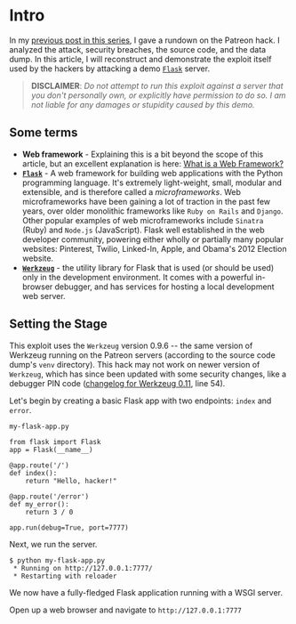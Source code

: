 # Intro

In my [previous post in this series](http://raphael-enochian.tumblr.com/post/133000006820/go-ahead-expose-your-web-debugger-to-the), I gave a rundown on the Patreon hack. I analyzed the attack, security breaches, the source code, and the data dump. In this article, I will reconstruct and demonstrate the exploit itself used by the hackers by attacking  a demo [`Flask`](http://flask.pocoo.org/) server.

> **DISCLAIMER**: *Do not attempt to run this exploit against a server that you don't personally own, or explicitly have permission to do so. I am not liable for any damages or stupidity caused by this demo.*

## Some terms

* **Web framework** - Explaining this is a bit beyond the scope of this article, but an excellent explanation is here: [What is a Web Framework?](http://stackoverflow.com/a/4507543)
* **[`Flask`](http://flask.pocoo.org/)** - A web framework for building web applications with the Python programming language. It's extremely light-weight, small, modular and extensible, and is therefore called a *microframeworks*. Web microframeworks have been gaining a lot of traction in the past few years, over older monolithic frameworks like `Ruby on Rails` and `Django`. Other popular examples of web microframeworks include `Sinatra` (Ruby) and `Node.js` (JavaScript). Flask well established in the web developer community, powering either wholly or partially many popular websites: Pinterest, Twilio, Linked-In, Apple, and Obama's 2012 Election website.
* **[`Werkzeug`](http://werkzeug.pocoo.org/)** - the utility library for Flask that is used (or should be used) only in the development environment. It comes with a powerful in-browser debugger, and has services for hosting a local development web server.

## Setting the Stage

This exploit uses the `Werkzeug` version 0.9.6 -- the same version of Werkzeug running on the Patreon servers (according to the source code dump's `venv` directory). This hack may not work on newer version of `Werkzeug`, which has since been updated with some security changes, like a debugger PIN code ([changelog for Werkzeug 0.11](https://github.com/mitsuhiko/werkzeug/blob/master/CHANGES] ), line 54).

Let's begin by creating a basic Flask app with two endpoints: `index` and `error`.

`my-flask-app.py`

    from flask import Flask
    app = Flask(__name__)

    @app.route('/')
    def index():
        return "Hello, hacker!"

    @app.route('/error')
    def my_error():
        return 3 / 0

    app.run(debug=True, port=7777)

Next, we run the server.

    $ python my-flask-app.py
     * Running on http://127.0.0.1:7777/
     * Restarting with reloader

We now have a fully-fledged Flask application running with a WSGI server.

Open up a web browser and navigate to `http://127.0.0.1:7777`

